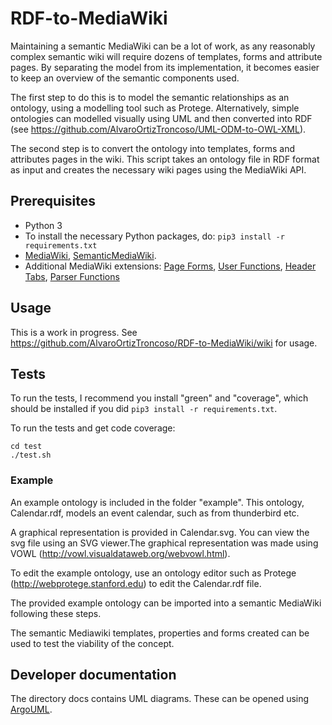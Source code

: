 
# RDF-to-MediaWiki
Maintaining a semantic MediaWiki can be a lot of work, as any reasonably complex semantic wiki will require dozens of templates, forms and attribute pages.
By separating the model from its implementation, it becomes easier to keep an overview of the semantic components used.

The first step to do this is to model the semantic relationships as an ontology, using a modelling tool such as Protege. Alternatively, simple ontologies can modelled visually using UML and then converted into RDF (see https://github.com/AlvaroOrtizTroncoso/UML-ODM-to-OWL-XML).

The second step is to convert the ontology into templates, forms and attributes pages in the wiki. This script takes an ontology file in RDF format as input and creates the necessary wiki pages using the MediaWiki API.

## Prerequisites
* Python 3
* To install the necessary Python packages, do: `pip3 install -r requirements.txt`
* [MediaWiki](https://www.mediawiki.org/wiki/MediaWiki), [SemanticMediaWiki](https://www.semantic-mediawiki.org/wiki/Semantic_MediaWiki).
* Additional MediaWiki extensions:
[Page Forms](https://www.semantic-mediawiki.org/wiki/Extension:Page_Forms),
[User Functions](https://www.mediawiki.org/wiki/Extension:UserFunctions),
[Header Tabs](https://www.mediawiki.org/wiki/Extension:Header_Tabs),
[Parser Functions](https://www.mediawiki.org/wiki/Extension:ParserFunctions)

## Usage
This is a work in progress. See https://github.com/AlvaroOrtizTroncoso/RDF-to-MediaWiki/wiki for usage.

## Tests
To run the tests, I recommend you install "green" and "coverage", which should be installed if you did `pip3 install -r requirements.txt`.

To run the tests and get code coverage:

```
cd test
./test.sh
```

### Example
An example ontology is included in the folder "example". This ontology, Calendar.rdf, models an event calendar, such as from thunderbird etc.

A graphical representation is provided in Calendar.svg. You can view the svg file using an SVG viewer.The graphical representation was made using VOWL (http://vowl.visualdataweb.org/webvowl.html).

To edit the example ontology, use an ontology editor such as Protege (http://webprotege.stanford.edu) to edit the Calendar.rdf file.

The provided example ontology can be imported into a semantic MediaWiki following these steps.


The semantic Mediawiki templates, properties and forms created can be used to test the viability of the concept.

## Developer documentation
The directory docs contains UML diagrams. These can be opened using [ArgoUML](http://argouml.tigris.org).